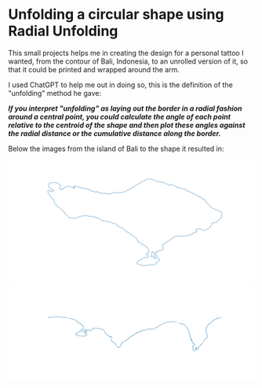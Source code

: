 # Unfolding a circular shape using Radial Unfolding

This small projects helps me in creating the design for a personal tattoo I wanted, from the contour of Bali, Indonesia, to an unrolled version of it, so that it could be printed and wrapped around the arm.

I used ChatGPT to help me out in doing so, this is the definition of the "unfolding" method he gave:

***If you interpret "unfolding" as laying out the border in a radial fashion around a central point, you could calculate the angle of each point relative to the centroid of the shape and then plot these angles against the radial distance or the cumulative distance along the border.***

Below the images from the island of Bali to the shape it resulted in:

![image](https://github.com/k0ruy/ttt/blob/main/shapes/bali_island.png)
![image](https://github.com/k0ruy/ttt/blob/main/shapes/unfolded.png)